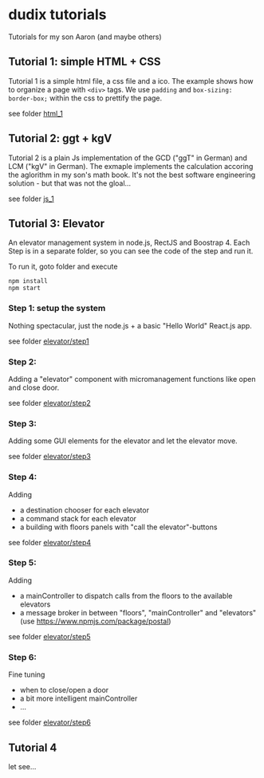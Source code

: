 # dudix tutorials
Tutorials for my son Aaron (and maybe others)

## Tutorial 1: simple HTML + CSS
Tutorial 1 is a simple html file, a css file and a ico.
The example shows how to organize a page with `<div>` tags.
We use `padding` and `box-sizing: border-box;` within the css to prettify the page.

see folder [html_1](./html_1/)

## Tutorial 2: ggt + kgV
Tutorial 2 is a plain Js implementation of the GCD ("ggT" in German) and LCM ("kgV" in German).
The exmaple implements the calculation accoring the aglorithm in my son's math book. It's not the best software engineering solution - but that was not the gloal...

see folder [js_1](./js_1/)

## Tutorial 3: Elevator
An elevator management system in node.js, RectJS and Boostrap 4.
Each Step is in a separate folder, so you can see the code of the step and run it.

To run it, goto folder and execute

```
npm install
npm start
```

### Step 1: setup the system
Nothing spectacular, just the node.js + a basic "Hello World" React.js app.

see folder [elevator/step1](./elevator/step1/)

### Step 2:
Adding a "elevator" component with micromanagement functions like open and close door.

see folder [elevator/step2](./elevator/step2/)

### Step 3:
Adding some GUI elements for the elevator and let the elevator move.

see folder [elevator/step3](./elevator/step3/)

### Step 4:
Adding
 * a destination chooser for each elevator
 * a command stack for each elevator
 * a building with floors panels with "call the elevator"-buttons

see folder [elevator/step4](./elevator/step4/)

### Step 5:
Adding
 * a mainController to dispatch calls from the floors to the available elevators
 * a message broker in between "floors", "mainController" and "elevators" (use https://www.npmjs.com/package/postal)

see folder [elevator/step5](./elevator/step5/)

### Step 6:
Fine tuning
 * when to close/open a door
 * a bit more intelligent mainController
 * ...

see folder [elevator/step6](./elevator/step6/)


## Tutorial 4
let see...
